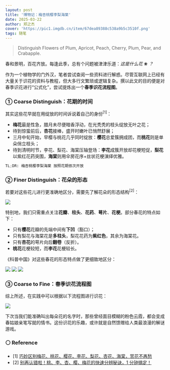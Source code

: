 ```yaml
---
layout: post
title: '博物记：梅杏桃樱李梨海棠'
date: 2025-03-22
author: 郑之杰
cover: 'https://pic1.imgdb.cn/item/67dea89388c538a9b5c3510f.png'
tags: 随笔
---
```


> Distinguish Flowers of Plum, Apricot, Peach, Cherry, Plum, Pear, and Crabapple.

春和景明，百花齐放。每逢此季，总有个问题被津津乐道：*这是什么花* ❀ *？*

作为一个植物学的门外汉，笔者尝试查阅一些资料进行解惑。尽管互联网上已经有大量关于识花的资料与教程，但大多行文繁琐或逻辑复杂。撰以此文的目的便是对春季识花进行“公式化”，尝试提炼出一个**春季识花流程图**。

### ① Coarse Distinguish：花期的时间

其实这些花早就在用绽放的时间诉说着自己的身份$^{[1]}$：
- **梅花**最是性急，腊月未尽便暗香浮动，在光秃秃的枝头绽放无叶之花；
- 待到惊蛰前后，**杏花**接棒，盛开时嫩叶已悄然舒展；
- 三月中旬开始，早樱与桃花几乎同时绽放：**樱花**总爱簇拥成团，而**桃花**则是单朵俏立枝头；
- 待到清明时节，李花、梨花、海棠压轴登场：**李花**成簇开放却花梗短促，**梨花**以紫红花药突围，**海棠**则用伞房花序+丝状花梗演绎优雅。

```python
TL;DR: 梅杏桃樱李梨海棠 按照花期依次开放
```

### ② Finer Distinguish：花朵的形态

若要对这些花儿进行更准确地区分，需要先了解花朵的形态结构$^{[2]}$：

![](https://pic1.imgdb.cn/item/67de2da688c538a9b5c32f10.png)

特别地，我们只需重点关注**花瓣**、**柱头**、**花药**、**萼片**、**花梗**。部分春花的特点如下：
- 只有**樱花**花瓣的先端中间有**下凹**（豁口）；
- 只有梨花与海棠花是**多柱头**，梨花花药为**紫红色**，其余为海棠花。
- 只有**杏花**的萼片向后**翻卷**（反折）。
- **桃花**花梗较短，而**李花**花梗较长。


《科普中国》对这些春花的形态特点做了更细致地区分：

![](https://pic1.imgdb.cn/item/67de2ecb88c538a9b5c32f44.png)
![](https://pic1.imgdb.cn/item/67de2f8588c538a9b5c32f64.png)
![](https://pic1.imgdb.cn/item/67de2ff188c538a9b5c32f73.png)


### ③ Coarse to Fine：春季识花流程图

综上所述，在实践中可以根据以下流程图进行识花：

![](https://pic1.imgdb.cn/item/67dea89388c538a9b5c3510f.png)

下次当我们能准确叫出每朵花的名字时，那些曾经面目模糊的粉色云霞，都会变成春姑娘亲笔写就的情书。这份识花的乐趣，或许就是自然馈赠给人类最浪漫的解谜游戏。

### ⚪ Reference
- [1] [巧妙区别梅花、桃花、樱花、李花、梨花、杏花、海棠，赏花不再愁](https://baijiahao.baidu.com/s?id=1795419256834138602)
- [2] [别再认错啦！桃、李、杏、樱、梅花的快速分辨秘诀，1 分钟搞定！](https://mp.weixin.qq.com/s/cm675Ne5MEN0lGYWoD5QaQ)


